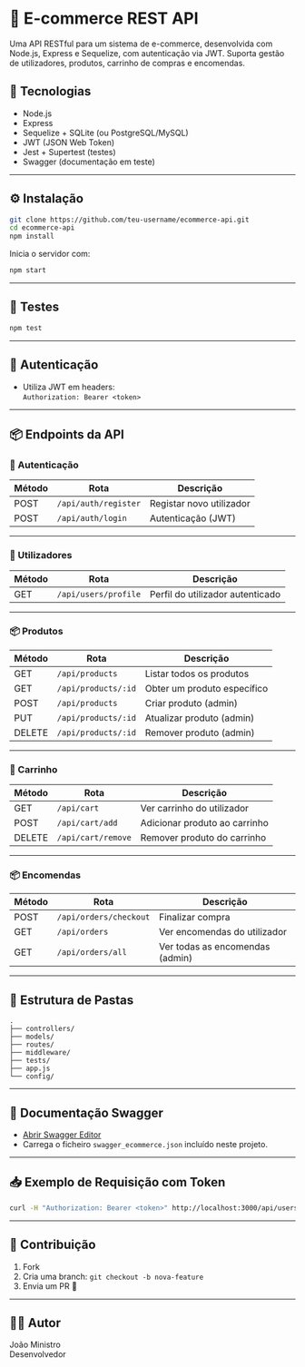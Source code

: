 # 🛒 E-commerce REST API

Uma API RESTful para um sistema de e-commerce, desenvolvida com Node.js, Express e Sequelize, com autenticação via JWT. Suporta gestão de utilizadores, produtos, carrinho de compras e encomendas.

## 🚀 Tecnologias

- Node.js
- Express
- Sequelize + SQLite (ou PostgreSQL/MySQL)
- JWT (JSON Web Token)
- Jest + Supertest (testes)
- Swagger (documentação em teste)

---

## ⚙️ Instalação

```bash
git clone https://github.com/teu-username/ecommerce-api.git
cd ecommerce-api
npm install
```

Inicia o servidor com:

```bash
npm start
```

---

## 🧪 Testes

```bash
npm test
```

---

## 🔐 Autenticação

- Utiliza JWT em headers:  
  `Authorization: Bearer <token>`

---

## 📦 Endpoints da API

### 🔐 Autenticação

| Método | Rota         | Descrição              |
|--------|--------------|------------------------|
| POST   | `/api/auth/register` | Registar novo utilizador |
| POST   | `/api/auth/login`    | Autenticação (JWT)        |

---

### 👤 Utilizadores

| Método | Rota        | Descrição                         |
|--------|-------------|------------------------------------|
| GET    | `/api/users/profile` | Perfil do utilizador autenticado |

---

### 📦 Produtos

| Método | Rota        | Descrição                         |
|--------|-------------|------------------------------------|
| GET    | `/api/products`      | Listar todos os produtos        |
| GET    | `/api/products/:id`  | Obter um produto específico     |
| POST   | `/api/products`      | Criar produto (admin)           |
| PUT    | `/api/products/:id`  | Atualizar produto (admin)       |
| DELETE | `/api/products/:id`  | Remover produto (admin)         |

---

### 🛒 Carrinho

| Método | Rota              | Descrição                      |
|--------|-------------------|-------------------------------|
| GET    | `/api/cart`       | Ver carrinho do utilizador    |
| POST   | `/api/cart/add`   | Adicionar produto ao carrinho |
| DELETE   | `/api/cart/remove`| Remover produto do carrinho   |

---

### 📦 Encomendas

| Método | Rota                 | Descrição                             |
|--------|----------------------|----------------------------------------|
| POST   | `/api/orders/checkout` | Finalizar compra                      |
| GET    | `/api/orders`        | Ver encomendas do utilizador          |
| GET    | `/api/orders/all`    | Ver todas as encomendas (admin)       |

---

## 📂 Estrutura de Pastas

```
.
├── controllers/
├── models/
├── routes/
├── middleware/
├── tests/
├── app.js
└── config/
```

---

## 📘 Documentação Swagger

- [Abrir Swagger Editor](https://editor.swagger.io/)
- Carrega o ficheiro `swagger_ecommerce.json` incluído neste projeto.

---

## 📥 Exemplo de Requisição com Token

```bash
curl -H "Authorization: Bearer <token>" http://localhost:3000/api/users/profile
```

---

## 📣 Contribuição

1. Fork
2. Cria uma branch: `git checkout -b nova-feature`
3. Envia um PR 🚀

---

## 🧑‍💻 Autor

João Ministro  
Desenvolvedor 
